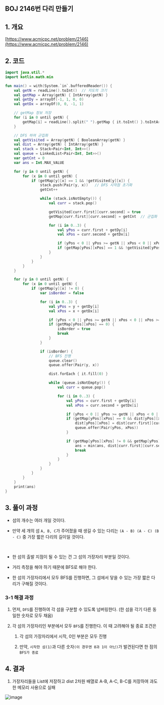 ## BOJ 2146번 다리 만들기

## 1. 개요

[https://www.acmicpc.net/problem/2146](https://www.acmicpc.net/problem/2146)

## 2. 코드

```kotlin
import java.util.*
import kotlin.math.min

fun main() = with(System.`in`.bufferedReader()) {
    val getN = readLine().toInt()  // 지도의 크기
    val getMap = Array(getN) { IntArray(getN) }
    val getDy = arrayOf(-1, 1, 0, 0)
    val getDx = arrayOf(0, 0, -1, 1)

    // getMap 정보 저장
    for (i in 0 until getN) {
        getMap[i] = readLine().split(" ").getMap { it.toInt() }.toIntArray()
    }

    // DFS 하여 군집화
    val getVisited = Array(getN) { BooleanArray(getN) }
    val dist = Array(getN) { IntArray(getN) }
    val stack = Stack<Pair<Int, Int>>()
    val queue = LinkedList<Pair<Int, Int>>()
    var getCnt = 0
    var ans = Int.MAX_VALUE

    for (y in 0 until getN) {
        for (x in 0 until getN) {
            if (getMap[y][x] == 1 && !getVisited[y][x]) {
                stack.push(Pair(y, x))   // DFS 시작점 초기화
                getCnt++

                while (stack.isNotEmpty()) {
                    val curr = stack.pop()

                    getVisited[curr.first][curr.second] = true
                    getMap[curr.first][curr.second] = getCnt  // 군집화

                    for (i in 0..3) {
                        val yPos = curr.first + getDy[i]
                        val xPos = curr.second + getDx[i]

                        if (yPos < 0 || yPos >= getN || xPos < 0 || xPos >= getN) continue
                        if (getMap[yPos][xPos] == 1 && !getVisited[yPos][xPos]) stack.push(Pair(yPos, xPos))
                    }
                }
            }
        }
    }

    for (y in 0 until getN) {
        for (x in 0 until getN) {
            if (getMap[y][x] != 0) {
                var isBorder = false

                for (i in 0..3) {
                    val yPos = y + getDy[i]
                    val xPos = x + getDx[i]

                    if (yPos < 0 || yPos >= getN || xPos < 0 || xPos >= getN) continue
                    if (getMap[yPos][xPos] == 0) {
                        isBorder = true
                        break
                    }
                }

                if (isBorder) {
                    // BFS 진행
                    queue.clear()
                    queue.offer(Pair(y, x))

                    dist.forEach { it.fill(0) }

                    while (queue.isNotEmpty()) {
                        val curr = queue.pop()

                        for (i in 0..3) {
                            val yPos = curr.first + getDy[i]
                            val xPos = curr.second + getDx[i]

                            if (yPos < 0 || yPos >= getN || xPos < 0 || xPos >= getN) continue
                            if (getMap[yPos][xPos] == 0 && dist[yPos][xPos] == 0) {
                                dist[yPos][xPos] = dist[curr.first][curr.second] + 1
                                queue.offer(Pair(yPos, xPos))
                            }

                            if (getMap[yPos][xPos] != 0 && getMap[yPos][xPos] != getMap[y][x]) {
                                ans = min(ans, dist[curr.first][curr.second])
                                break
                            }
                        }
                    }
                }
            }
        }
    }
    print(ans)
}
```

## 3. 풀이 과정

- 섬의 개수는 여러 개일 것이다.

- 만약 세 개의 섬 `A, B, C`가 주어졌을 때 생길 수 있는 다리는 `(A - B) (A - C) (B - C)` 중 가장 짧은 다리의 길이일 것이다.

</br>

- 한 섬의 출발 지점이 될 수 있는 건 그 섬의 가장자리 부분일 것이다.

- 거리 측정을 해야 하기 때문에 BFS로 해야 한다.

- 한 섬의 가장자리에서 모두 BFS를 진행하면, 그 섬에서 닿을 수 있는 가장 짧은 다리가 구해질 것이다.

### 3-1 해결 과정

1. 먼저, `DFS`를 진행하여 각 섬을 구분할 수 있도록 넘버링한다. (한 섬을 각기 다른 동일한 숫자로 모두 채움)

2. 각 섬의 가장자리인 부분에서 모두 `BFS`를 진행한다. 이 때 고려해야 될 종료 조건은

    1. 각 섬의 가장자리에서 시작, 0인 부분은 모두 진행
    
    2. 만약, `시작한 섬(1)`과 다른 숫자`(이 경우엔 0과 1이 아닌)`가 발견된다면 한 점의 `BFS가 종료`

## 4. 결과

1. 가장자리들을 List에 저장하고 dist 2차원 배열로 A-B, A-C, B-C를 저장하여 과도한 메모리 사용으로 실패

![image](https://user-images.githubusercontent.com/24761073/89407438-c8413800-d759-11ea-84b4-17b6de6a4ba3.png)